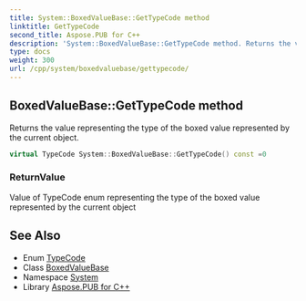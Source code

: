 ```yaml
---
title: System::BoxedValueBase::GetTypeCode method
linktitle: GetTypeCode
second_title: Aspose.PUB for C++
description: 'System::BoxedValueBase::GetTypeCode method. Returns the value representing the type of the boxed value represented by the current object in C++.'
type: docs
weight: 300
url: /cpp/system/boxedvaluebase/gettypecode/
---
```

## BoxedValueBase::GetTypeCode method


Returns the value representing the type of the boxed value represented by the current object.

```cpp
virtual TypeCode System::BoxedValueBase::GetTypeCode() const =0
```


### ReturnValue

Value of TypeCode enum representing the type of the boxed value represented by the current object

## See Also

* Enum [TypeCode](../../typecode/)
* Class [BoxedValueBase](../)
* Namespace [System](../../)
* Library [Aspose.PUB for C++](../../../)
